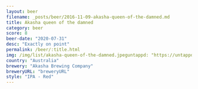 ```yaml
---
layout: beer
filename: _posts/beer/2016-11-09-akasha-queen-of-the-damned.md
title: Akasha queen of the damned
category: beer
score: 8
beer-date: "2020-07-31"
desc: "Exactly on point"
permalink: /beer/:title.html
img: /img/list/akasha-queen-of-the-damned.jpeguntappd: "https://untappd.com/b/akasha-brewing-company-queen-of-the-damned-red-ipa/3215573"
country: "Australia"
brewery: "Akasha Brewing Company"
breweryURL: "breweryURL"
style: "IPA - Red"
---
```

